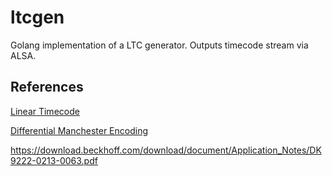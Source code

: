 # ltcgen

Golang implementation of a LTC generator.  Outputs timecode stream via ALSA.

## References

[Linear Timecode](https://en.wikipedia.org/wiki/Linear_timecode)

[Differential Manchester Encoding](https://ipfs.io/ipfs/QmXoypizjW3WknFiJnKLwHCnL72vedxjQkDDP1mXWo6uco/wiki/Differential_Manchester_encoding.html)

https://download.beckhoff.com/download/document/Application_Notes/DK9222-0213-0063.pdf
